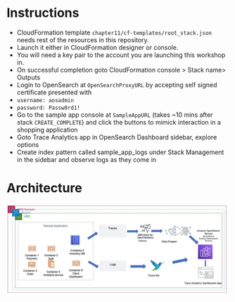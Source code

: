 # Instructions
- CloudFormation template `chapter11/cf-templates/root_stack.json` needs rest of the resources in this repository.
- Launch it either in CloudFormation designer or console.
- You will need a key pair to the account you are launching this workshop in.
- On successful completion goto CloudFormation console > Stack name> Outputs
- Login to OpenSearch at `OpenSearchProxyURL` by accepting self signed certificate presented with 
- `username: aosadmin` 
- `password: Passw0rd1!`
- Go to the sample app console at `SampleAppURL` (takes ~10 mins after stack `CREATE_COMPLETE`) and click the buttons to mimick interaction in a shopping application
- Goto Trace Analytics app in OpenSearch Dashboard sidebar, explore options
- Create index pattern called sample_app_logs under Stack Management in the sidebar and observe logs as they come in
# Architecture
![architecture](/chapter11/assets/arch.jpg)